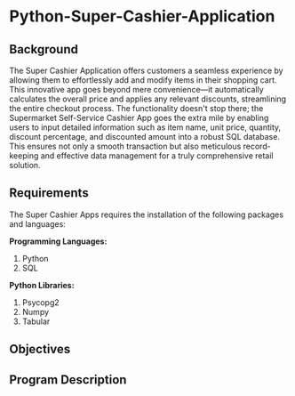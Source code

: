 # Python-Super-Cashier-Application

## Background
The Super Cashier Application offers customers a seamless experience by allowing them to effortlessly add and modify items in their shopping cart. This innovative app goes beyond mere convenience—it automatically calculates the overall price and applies any relevant discounts, streamlining the entire checkout process. The functionality doesn't stop there; the Supermarket Self-Service Cashier App goes the extra mile by enabling users to input detailed information such as item name, unit price, quantity, discount percentage, and discounted amount into a robust SQL database. This ensures not only a smooth transaction but also meticulous record-keeping and effective data management for a truly comprehensive retail solution.

## Requirements
The Super Cashier Apps requires the installation of the following packages and languages:

**Programming Languages:**
1. Python
2. SQL

**Python Libraries:**
1. Psycopg2
2. Numpy
3. Tabular

## Objectives


## Program Description
